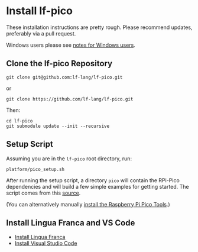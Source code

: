 # Install lf-pico

These installation instructions are pretty rough. Please recommend updates, preferably via a pull request.

Windows users please see [notes for Windows users](WindowsInstallation.md).

## Clone the lf-pico Repository

```
git clone git@github.com:lf-lang/lf-pico.git
```

or

```
git clone https://github.com/lf-lang/lf-pico.git
```

Then:

```
cd lf-pico
git submodule update --init --recursive
```

## Setup Script

Assuming you are in the `lf-pico` root directory, run:

```
platform/pico_setup.sh
```

After running the setup script, a directory `pico` will contain the RPi-Pico dependencies and will build a few simple examples 
for getting started. The script comes from this [source](https://github.com/michaelstoops/pico-setup/tree/master).

(You can alternatively manually [install the Raspberry Pi Pico Tools](InstallingPicoTools.md).)

## Install Lingua Franca and VS Code

* [Install Lingua Franca](InstallLF.md)
* [Install Visual Studio Code](InstallVSCode.md)
